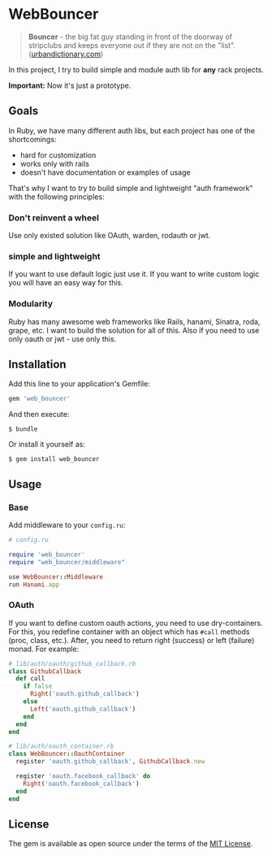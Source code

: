 # WebBouncer

> **Bouncer** - the big fat guy standing in front of the doorway of stripclubs and keeps everyone out if they are not on the "list". ([urbandictionary.com](http://www.urbandictionary.com/define.php?term=bouncer))

In this project, I try to build simple and module auth lib for **any** rack projects.

**Important:** Now it's just a prototype.

## Goals
In Ruby, we have many different auth libs, but each project has one of the shortcomings:

* hard for customization
* works only with rails
* doesn't have documentation or examples of usage

That's why I want to try to build simple and lightweight "auth framework" with the following principles:

### Don't reinvent a wheel
Use only existed solution like OAuth, warden, rodauth or jwt.

### simple and lightweight
If you want to use default logic just use it. If you want to write custom logic you will have an easy way for this.

### Modularity
Ruby has many awesome web frameworks like Rails, hanami, Sinatra, roda, grape, etc. I want to build the solution for all of this. Also if you need to use only oauth or jwt - use only this.

## Installation

Add this line to your application's Gemfile:

```ruby
gem 'web_bouncer'
```

And then execute:

    $ bundle

Or install it yourself as:

    $ gem install web_bouncer

## Usage
### Base

Add middleware to your `config.ru`:
```ruby
# config.ru

require 'web_bouncer'
require "web_bouncer/middleware"

use WebBouncer::Middleware
run Hanami.app
```

### OAuth

If you want to define custom oauth actions, you need to use dry-containers. For this, you redefine container with an object which has `#call` methods (proc, class, etc.). After, you need to return right (success) or left (failure) monad. For example:

```ruby
# lib/auth/oauth/github_callback.rb
class GithubCallback
  def call
    if false
      Right('oauth.github_callback')
    else
      Left('oauth.github_callback')
    end
  end
end

# lib/auth/oauth_container.rb
class WebBouncer::OauthContainer
  register 'oauth.github_callback', GithubCallback.new

  register 'oauth.facebook_callback' do
    Right('oauth.facebook_callback')
  end
end
```

## License

The gem is available as open source under the terms of the [MIT License](http://opensource.org/licenses/MIT).

